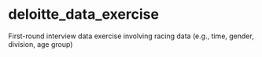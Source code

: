 # deloitte_data_exercise
First-round interview data exercise involving racing data (e.g., time, gender, division, age group)
